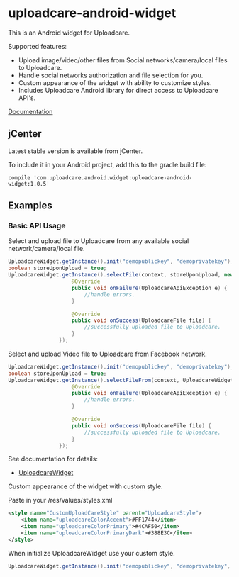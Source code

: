 uploadcare-android-widget
===============

This is an Android widget for Uploadcare.

Supported features:

- Upload image/video/other files from Social networks/camera/local files to Uploadcare.
- Handle social networks authorization and file selection for you.
- Custom appearance of the widget with ability to customize styles.
- Includes Uploadcare Android library for direct access to Uploadcare API's.

[Documentation](http://uploadcare.github.io/uploadcare-android/index.html)

## jCenter

Latest stable version is available from jCenter.

To include it in your Android project, add this to the gradle.build file:

```
compile 'com.uploadcare.android.widget:uploadcare-android-widget:1.0.5'

```

## Examples

### Basic API Usage

Select and upload file to Uploadcare from any available social network/camera/local file.
```java
UploadcareWidget.getInstance().init("demopublickey", "demoprivatekey");
boolean storeUponUpload = true;
UploadcareWidget.getInstance().selectFile(context, storeUponUpload, new UploadcareFileCallback() {
                    @Override
                    public void onFailure(UploadcareApiException e) {
                        //handle errors.
                    }

                    @Override
                    public void onSuccess(UploadcareFile file) {
                        //successfully uploaded file to Uploadcare.
                    }
                });
```

Select and upload Video file to Uploadcare from Facebook network.
```java
UploadcareWidget.getInstance().init("demopublickey", "demoprivatekey");
boolean storeUponUpload = true;
UploadcareWidget.getInstance().selectFileFrom(context, UploadcareWidget.SOCIAL_NETWORK_FACEBOOK, UploadcareWidget.FILE_TYPE_VIDEO, storeUponUpload, new UploadcareFileCallback() {
                    @Override
                    public void onFailure(UploadcareApiException e) {
                        //handle errors.
                    }

                    @Override
                    public void onSuccess(UploadcareFile file) {
                        //successfully uploaded file to Uploadcare.
                    }
                });
```

See documentation for details:

* [UploadcareWidget](http://uploadcare.github.io/uploadcare-android/com/uploadcare/android/widget/controller/UploadcareWidget.html)

Custom appearance of the widget with custom style.

Paste in your /res/values/styles.xml
```xml
<style name="CustomUploadCareStyle" parent="UploadcareStyle">
    <item name="uploadcareColorAccent">#FF1744</item>
    <item name="uploadcareColorPrimary">#4CAF50</item>
    <item name="uploadcareColorPrimaryDark">#388E3C</item>
</style>
```

When initialize UploadcareWidget use your custom style.
```java
UploadcareWidget.getInstance().init("demopublickey", "demoprivatekey", R.style.CustomUploadCareStyle);
```